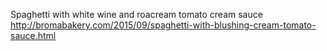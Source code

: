 Spaghetti with white wine and roacream tomato cream sauce	http://bromabakery.com/2015/09/spaghetti-with-blushing-cream-tomato-sauce.html
